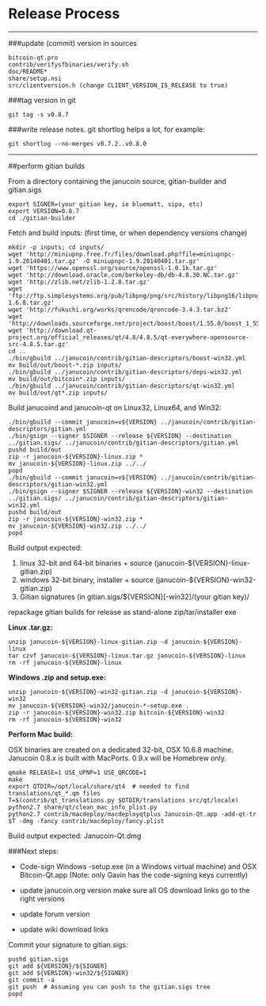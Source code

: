 Release Process
====================

* * *

###update (commit) version in sources


	bitcoin-qt.pro
	contrib/verifysfbinaries/verify.sh
	doc/README*
	share/setup.nsi
	src/clientversion.h (change CLIENT_VERSION_IS_RELEASE to true)

###tag version in git

	git tag -s v0.8.7

###write release notes. git shortlog helps a lot, for example:

	git shortlog --no-merges v0.7.2..v0.8.0

* * *

##perform gitian builds

 From a directory containing the janucoin source, gitian-builder and gitian.sigs
  
	export SIGNER=(your gitian key, ie bluematt, sipa, etc)
	export VERSION=0.8.7
	cd ./gitian-builder

 Fetch and build inputs: (first time, or when dependency versions change)

	mkdir -p inputs; cd inputs/
	wget 'http://miniupnp.free.fr/files/download.php?file=miniupnpc-1.9.20140401.tar.gz' -O miniupnpc-1.9.20140401.tar.gz'
	wget 'https://www.openssl.org/source/openssl-1.0.1k.tar.gz'
	wget 'http://download.oracle.com/berkeley-db/db-4.8.30.NC.tar.gz'
	wget 'http://zlib.net/zlib-1.2.8.tar.gz'
	wget 'ftp://ftp.simplesystems.org/pub/libpng/png/src/history/libpng16/libpng-1.6.8.tar.gz'
	wget 'http://fukuchi.org/works/qrencode/qrencode-3.4.3.tar.bz2'
	wget 'http://downloads.sourceforge.net/project/boost/boost/1.55.0/boost_1_55_0.tar.bz2'
	wget 'http://download.qt-project.org/official_releases/qt/4.8/4.8.5/qt-everywhere-opensource-src-4.8.5.tar.gz'
	cd ..
	./bin/gbuild ../janucoin/contrib/gitian-descriptors/boost-win32.yml
	mv build/out/boost-*.zip inputs/
	./bin/gbuild ../janucoin/contrib/gitian-descriptors/deps-win32.yml
	mv build/out/bitcoin*.zip inputs/
	./bin/gbuild ../janucoin/contrib/gitian-descriptors/qt-win32.yml
	mv build/out/qt*.zip inputs/

 Build janucoind and janucoin-qt on Linux32, Linux64, and Win32:
  
	./bin/gbuild --commit janucoin=v${VERSION} ../janucoin/contrib/gitian-descriptors/gitian.yml
	./bin/gsign --signer $SIGNER --release ${VERSION} --destination ../gitian.sigs/ ../janucoin/contrib/gitian-descriptors/gitian.yml
	pushd build/out
	zip -r janucoin-${VERSION}-linux.zip *
	mv janucoin-${VERSION}-linux.zip ../../
	popd
	./bin/gbuild --commit janucoin=v${VERSION} ../janucoin/contrib/gitian-descriptors/gitian-win32.yml
	./bin/gsign --signer $SIGNER --release ${VERSION}-win32 --destination ../gitian.sigs/ ../janucoin/contrib/gitian-descriptors/gitian-win32.yml
	pushd build/out
	zip -r janucoin-${VERSION}-win32.zip *
	mv janucoin-${VERSION}-win32.zip ../../
	popd

  Build output expected:

  1. linux 32-bit and 64-bit binaries + source (janucoin-${VERSION}-linux-gitian.zip)
  2. windows 32-bit binary, installer + source (janucoin-${VERSION}-win32-gitian.zip)
  3. Gitian signatures (in gitian.sigs/${VERSION}[-win32]/(your gitian key)/

repackage gitian builds for release as stand-alone zip/tar/installer exe

**Linux .tar.gz:**

	unzip janucoin-${VERSION}-linux-gitian.zip -d janucoin-${VERSION}-linux
	tar czvf janucoin-${VERSION}-linux.tar.gz janucoin-${VERSION}-linux
	rm -rf janucoin-${VERSION}-linux

**Windows .zip and setup.exe:**

	unzip janucoin-${VERSION}-win32-gitian.zip -d janucoin-${VERSION}-win32
	mv janucoin-${VERSION}-win32/janucoin-*-setup.exe .
	zip -r janucoin-${VERSION}-win32.zip bitcoin-${VERSION}-win32
	rm -rf janucoin-${VERSION}-win32

**Perform Mac build:**

  OSX binaries are created on a dedicated 32-bit, OSX 10.6.8 machine.
  Janucoin 0.8.x is built with MacPorts.  0.9.x will be Homebrew only.

	qmake RELEASE=1 USE_UPNP=1 USE_QRCODE=1
	make
	export QTDIR=/opt/local/share/qt4  # needed to find translations/qt_*.qm files
	T=$(contrib/qt_translations.py $QTDIR/translations src/qt/locale)
	python2.7 share/qt/clean_mac_info_plist.py
	python2.7 contrib/macdeploy/macdeployqtplus Janucoin-Qt.app -add-qt-tr $T -dmg -fancy contrib/macdeploy/fancy.plist

 Build output expected: Janucoin-Qt.dmg

###Next steps:

* Code-sign Windows -setup.exe (in a Windows virtual machine) and
  OSX Bitcoin-Qt.app (Note: only Gavin has the code-signing keys currently)

* update janucoin.org version
  make sure all OS download links go to the right versions

* update forum version

* update wiki download links

Commit your signature to gitian.sigs:

	pushd gitian.sigs
	git add ${VERSION}/${SIGNER}
	git add ${VERSION}-win32/${SIGNER}
	git commit -a
	git push  # Assuming you can push to the gitian.sigs tree
	popd

